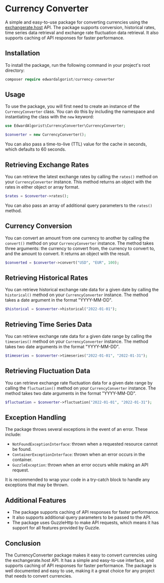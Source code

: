# Currency Converter

A simple and easy-to-use package for converting currencies using the [exchangerate.host](https://www.exchangerate.host) API. The package supports conversion, historical rates, time series data retrieval and exchange rate fluctuation data retrieval. It also supports caching of API responses for faster performance.

## Installation
To install the package, run the following command in your project's root directory:

```php
composer require edwardalgorist/currency-converter
```

## Usage
To use the package, you will first need to create an instance of the `CurrencyConverter` class. You can do this by including the namespace and instantiating the class with the `new` keyword:

```php
use EdwardAlgorist\CurrencyConverter\CurrencyConverter;

$converter = new CurrencyConverter();
```

You can also pass a time-to-live (TTL) value for the cache in seconds, which defaults to 60 seconds.

## Retrieving Exchange Rates
You can retrieve the latest exchange rates by calling the `rates()` method on your `CurrencyConverter` instance. This method returns an object with the rates in either object or array format.

```php
$rates = $converter->rates();
```

You can also pass an array of additional query parameters to the `rates()` method.

## Currency Conversion
You can convert an amount from one currency to another by calling the `convert()` method on your `CurrencyConverter` instance. The method takes three arguments: the currency to convert from, the currency to convert to, and the amount to convert. It returns an object with the result.

```php
$converted = $converter->convert("USD", "EUR", 100);
```

## Retrieving Historical Rates

You can retrieve historical exchange rate data for a given date by calling the `historical()` method on your `CurrencyConverter` instance. The method takes a date argument in the format "YYYY-MM-DD".

```php
$historical = $converter->historical("2022-01-01");
```

## Retrieving Time Series Data

You can retrieve exchange rate data for a given date range by calling the `timeseries()` method on your `CurrencyConverter` instance. The method takes two date arguments in the format "YYYY-MM-DD".

```php
$timeseries = $converter->timeseries("2022-01-01", "2022-01-31");
```

## Retrieving Fluctuation Data

You can retrieve exchange rate fluctuation data for a given date range by calling the `fluctuation()` method on your `CurrencyConverter` instance. The method takes two date arguments in the format "YYYY-MM-DD".

```php
$fluctuation = $converter->fluctuation("2022-01-01", "2022-01-31");
```

## Exception Handling

The package throws several exceptions in the event of an error. These include:

- `NotFoundExceptionInterface`: thrown when a requested resource cannot be found.
- `ContainerExceptionInterface`: thrown when an error occurs in the container.
- `GuzzleException`: thrown when an error occurs while making an API request.

It is recommended to wrap your code in a try-catch block to handle any exceptions that may be thrown.

## Additional Features

- The package supports caching of API responses for faster performance.
- It also supports additional query parameters to be passed to the API.
- The package uses GuzzleHttp to make API requests, which means it has support for all features provided by Guzzle.

## Conclusion

The CurrencyConverter package makes it easy to convert currencies using the exchangerate.host API. It has a simple and easy-to-use interface, and supports caching of API responses for faster performance. The package is well documented and easy to use, making it a great choice for any project that needs to convert currencies.
